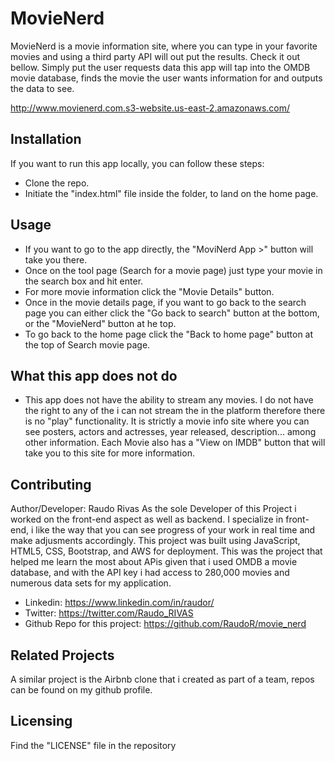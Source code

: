 # MovieNerd
MovieNerd is a movie information site, where you can type in your favorite movies and using a third party API will out put the results. Check it out bellow. Simply put the user requests data this app will tap into the OMDB movie database, finds the movie the user wants information for and outputs the data to see.

http://www.movienerd.com.s3-website.us-east-2.amazonaws.com/


## Installation
If you want to run this app locally, you can follow these steps:
- Clone the repo.
- Initiate the "index.html" file inside the folder, to land on the home page.

## Usage

- If you want to go to the app directly, the "MoviNerd App >" button will take you there.
- Once on the tool page (Search for a movie page) just type your movie in the search box and hit enter.
- For more movie information click the "Movie Details" button.
- Once in the movie details page, if you want to go back to the search page you can either click the "Go back to search" button at the bottom, or the "MovieNerd" button at he top.
- To go back to the home page click the "Back to home page" button at the top of Search movie page.

## What this app does not do

- This app does not have the ability to stream any movies. I do not have the right to any of the i can not stream the in the platform therefore there is no "play" functionality. It is strictly a movie info site where you can see posters, actors and actresses, year released, description... among other information. Each Movie also has a "View on IMDB" button that will take you to this site for more information.

## Contributing

Author/Developer: Raudo Rivas
As the sole Developer of this Project i worked on the front-end aspect as well as backend. I specialize in front-end, i like the way that you can see progress of your work in real time and make adjusments accordingly. This project was built using JavaScript, HTML5, CSS, Bootstrap, and AWS for deployment. This was the project that helped me learn the most about APis given that i used OMDB a movie database, and with the API key i had access to 280,000 movies and numerous data sets for my application.  

- Linkedin: https://www.linkedin.com/in/raudor/
- Twitter: https://twitter.com/Raudo_RIVAS
- Github Repo for this project: https://github.com/RaudoR/movie_nerd

## Related Projects

A similar project is the Airbnb clone that i created as part of a team, repos can be found on my github profile.

## Licensing

Find the "LICENSE" file in the repository